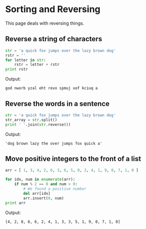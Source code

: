 # Sorting and Reversing

This page deals with reversing things.

## Reverse a string of characters

```python
str = 'a quick fox jumps over the lazy brown dog'
rstr = ''
for letter in str:
    rstr = letter + rstr
print rstr
```

Output:

```
god nworb yzal eht revo spmuj xof kciuq a
```

## Reverse the words in a sentence

```python
str = 'a quick fox jumps over the lazy brown dog'
str_array = str.split()
print ' '.join(str.reverse())
```

Output:

```
'dog brown lazy the over jumps fox quick a'
```

## Move positive integers to the front of a list

```python
arr = [ 1, 3, 4, 2, 6, 3, 6, 5, 8, 2, 4, 1, 9, 0, 7, 1, 0 ]

for idx, num in enumerate(arr):
    if num % 2 == 0 and num > 0:
        # We found a positive number
        del arr[idx]
        arr.insert(0, num)
print arr
```

Output:

```
[4, 2, 8, 6, 6, 2, 4, 1, 3, 3, 5, 1, 9, 0, 7, 1, 0]
```
